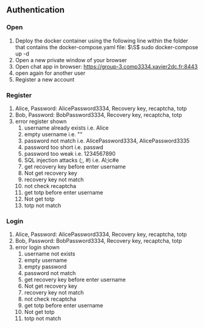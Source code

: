 ## Authentication

### Open

1. Deploy the docker container using the following line within the folder that contains the docker-compose.yaml file: $\S$ sudo docker-compose up -d
2. Open a new private window of your browser
3. Open chat app in browser: https://group-3.comp3334.xavier2dc.fr:8443
4. open again for another user
5. Register a new account

### Register
1. Alice, Password: AlicePassword3334, Recovery key, recaptcha, totp
2. Bob, Password: BobPassword3334, Recovery key, recaptcha, totp
3. error register shown
   1. username already exists  i.e. Alice
   2. empty username  i.e. ""
   3. password not match i.e. AlicePassword3334, AlicePassword3335
   4. password too short i.e. passwd
   5. password too weak i.e. 1234567890
   6. SQL injection attacks (;, #) i.e. Al;ic#e
   7. get recovery key before enter username    
   8. Not get recovery key 
   9. recovery key not match 
   10. not check recaptcha
   11. get totp before enter username
   12. Not get totp
   13. totp not match

### Login
1. Alice, Password: AlicePassword3334, Recovery key, recaptcha, totp
2. Bob, Password: BobPassword3334, Recovery key, recaptcha, totp
3. error login shown
   1. username not exists
   2. empty username
   3. empty password
   4. password not match
   5. get recovery key before enter username
   6. Not get recovery key
   7. recovery key not match
   8. not check recaptcha
   9.  get totp before enter username
   10. Not get totp
   11. totp not match
